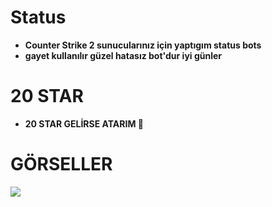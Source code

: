 # Status

- **Counter Strike 2 sunucularınız için yaptıgım status bots**
- **gayet kullanılır güzel hatasız bot'dur iyi günler**


# 20 STAR
- **20 STAR GELİRSE ATARIM 🥇**


# GÖRSELLER

<img src= "https://cdn.discordapp.com/attachments/1188632898220339250/1216879718448496680/image.png?ex=6601fe8d&is=65ef898d&hm=63801449c2769a157db63c66e7078db639b702e1869de3ad4ec9aa4b05dbbc80&">

